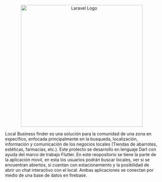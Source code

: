 <p align="center"><img src="https://i.ibb.co/MywthhvQ/lbf.png" width="400" alt="Laravel Logo"></p>

<p> Local Business finder es una solución para la comunidad de una zona en específico, enfocada principalmente en la busqueda, localización, información y comunicación de los negocios locales (Tiendas de abarrotes, estéticas, farmacias, etc.). Este protecto se desarrollo en lenguaje Dart con ayuda del marco de trabajo Flutter. En este reopositorio se tiene la parte de la aplicación movil, en esta los usuarios podrán buscar locales, ver si se encuentran abiertos, si cuentan con estacionamiento y la posibilidad de abrir un chat interactivo con el local. Ambas aplicaciones se conectan por medio de una base de datos en firebase. </p>
